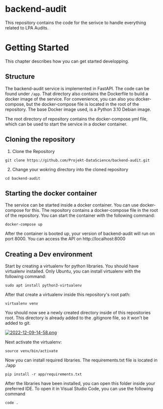 # backend-audit

This repository contains the code for the serivce to handle everything related to LPA Audits.

# Getting Started
This chapter describes how you can get started developping. 

## Structure
The backend-audit service is implemented in FastAPI. The code can be found under `/app`. That directory also contains the Dockerfile to build a docker image of the service. For convenience, you can also you docker-compose, but the docker-compose file is located in the root of the repository. The base Docker image used, is a Python 3.10 Debian image.

The root directory of repository contains the docker-compose.yml file, which can be used to start the service in a docker container.

## Cloning the repository

1. Clone the Repository
```
git clone https://github.com/Projekt-DataScience/backend-audit.git
```

2. Change your wokring directory into the cloned repository
```
cd backend-audit
```

## Starting the docker container
The service can be started inside a docker container. You can use docker-compose for this. The repository contains a docker-compose file in the root of the repository. You can start the container with the following command:
```
docker-compose up
```

After the container is booted up, your version of backend-audit will run on port 8000. You can access the API on http://localhost:8000

## Creating a Dev environment

Start by creating a virtualenv for python libraries. You should have virtualenv installed. Only Ubuntu, you can install virtualenv with the following command:

```
sudo apt install python3-virtualenv
```

After that create a virtualenv inside this repository's root path:

```
virtualenv venv
```

You should now see a newly created directory inside of this repositories root. This directory is already added to the .gitignore file, so it won't be added to git.

[![2022-12-09-14-58.png](https://i.postimg.cc/GtX8rTBS/2022-12-09-14-58.png)](https://postimg.cc/y3SYydyF)

Next activate the virtualenv:

```
source venv/bin/activate
```

Now you can install required libraries. The requirements.txt file is located in ./app

```
pip install -r app/requirements.txt
```

After the libraries have been installed, you can open this folder inside your preferred IDE. To open it in Visual Studio Code, you can use the following command

```
code .
```

